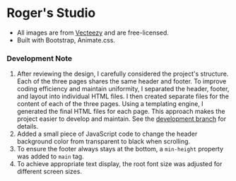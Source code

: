 # Roger's Studio

- All images are from [Vecteezy](https://vecteezy.com/) and are free-licensed.
- Built with Bootstrap, Animate.css.

### Development Note
1. After reviewing the design, I carefully considered the project's structure. Each of the three pages shares the same header and footer. To improve coding efficiency and maintain uniformity, I separated the header, footer, and layout into individual HTML files. I then created separate files for the content of each of the three pages. Using a templating engine, I generated the final HTML files for each page. This approach makes the project easier to develop and maintain. See the [development branch](https://github.com/roger-twan/roger-studio/tree/development) for details.
2. Added a small piece of JavaScript code to change the header background color from transparent to black when scrolling.
3. To ensure the footer always stays at the bottom, a `min-height` property was added to `main` tag.
4. To achieve appropriate text display, the root font size was adjusted for different screen sizes.
